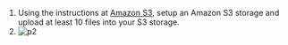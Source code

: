 1. Using the instructions at [Amazon S3](https://docs.aws.amazon.com/AmazonS3/latest/gsg/GetStartedWithS3.html), setup an Amazon S3 storage and upload at least 10 files into your S3 storage.
2. ![p2](/Users/petervukasin/Desktop/ISTA495/ISTA495/practicum/week-2/images/p2.png)